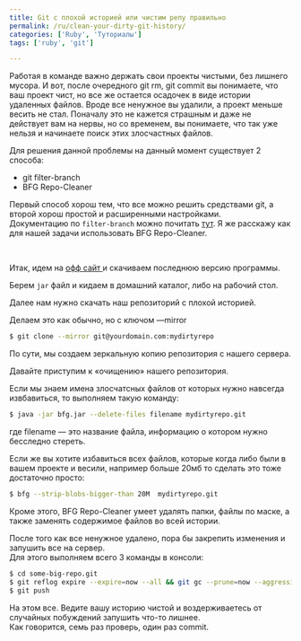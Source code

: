 ```yaml
---
title: Git с плохой историей или чистим репу правильно
permalink: /ru/clean-your-dirty-git-history/
categories: ['Ruby', 'Туториалы']
tags: ['ruby', 'git']

---
```

Работая в команде важно держать свои проекты чистыми, без лишнего мусора. И вот, после очередного git rm, git commit вы понимаете, что ваш проект чист, но все же остается осадочек в виде истории удаленных файлов. Вроде все ненужное вы удалили, а проект меньше весить не стал. Поначалу это не кажется страшным и даже не действует вам на нервы, но со временем, вы понимаете, что так уже нельзя и начинаете поиск этих злосчастных файлов.  
<!--more-->

Для решения данной проблемы на данный момент существует 2 способа:

  * git filter-branch
  * BFG Repo-Cleaner

Первый способ хорош тем, что все можно решить средствами git, а второй хорош простой и расширенными настройками.  
Документацию по `filter-branch` можно почитать [тут][1]. Я же расскажу как для нашей задачи использовать BFG Repo-Cleaner.

 

Итак, идем на [офф сайт ][2]и скачиваем последнюю версию программы.

Берем `jar` файл и кидаем в домашний каталог, либо на рабочий стол.

Далее нам нужно скачать наш репозиторий с плохой историей.

Делаем это как обычно, но с ключом —mirror

```bash
$ git clone --mirror git@yourdomain.com:mydirtyrepo
```

По сути, мы создаем зеркальную копию репозитория с нашего сервера.

Давайте приступим к «очищению» нашего репозитория.

Если мы знаем имена злосчатсных файлов от которых нужно навсегда извбавиться, то выполняем такую команду:

```bash
$ java -jar bfg.jar --delete-files filename mydirtyrepo.git
```

где filename — это название файла, информацию о котором нужно бесследно стереть.

Если же вы хотите избавиться всех файлов, которые когда либо были в вашем проекте и весили, например больше 20мб то сделать это тоже достаточно просто:

```bash
$ bfg --strip-blobs-bigger-than 20M  mydirtyrepo.git
```

Кроме этого, BFG Repo-Cleaner умеет удалять папки, файлы по маске, а также заменять содержимое файлов во всей истории.

После того как все ненужное удалено, пора бы закрепить изменения и запушить все на сервер.  
Для этого выполняем всего 3 команды в консоли:

```bash
$ cd some-big-repo.git
$ git reflog expire --expire=now --all && git gc --prune=now --aggressive
$ git push

```

На этом все. Ведите вашу историю чистой и воздерживаетесь от случайных побуждений запушить что-то лишнее.  
Как говорится, семь раз проверь, один раз commit.

 [1]: http://git-scm.com/docs/git-filter-branch
 [2]: https://rtyley.github.io/bfg-repo-cleaner/
